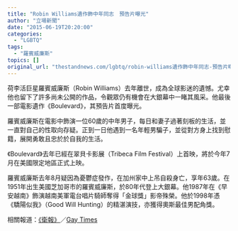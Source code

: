 ```yaml
---
title: "Robin Williams遺作飾中年同志　預告片曝光"
author: "立場新聞"
date: "2015-06-19T20:20:00"
categories:
  - "LGBTQ"
tags:
  - "羅賓威廉斯"
topics: []
original_url: "thestandnews.com/lgbtq/robin-williams遺作飾中年同志-預告片曝光"
---
```

荷李活巨星羅賓威廉斯（Robin Williams）去年離世，成為全球影迷的遺憾。尤幸他也留下了許多尚未公開的作品，令觀眾仍有機會在大銀幕中一睹其風采。他最後一部電影遺作《Boulevard》，其預告片首度曝光。

羅賓威廉斯在電影中飾演一位60歲的中年男子，每日和妻子過著刻板的生活，並一直對自己的性取向存疑。正到一日他遇到一名年輕男騙子，並從對方身上找到慰籍，展開勇敢且忠於於自我的生活。

《Boulevard》去年已經在翠貝卡影展（Tribeca Film Festival）上首映，將於今年7月在美國限定地區正式上映。

羅賓威廉斯去年8月疑因為憂鬱症發作，在加州家中上吊自殺身亡，享年63歲。在1951年出生美國芝加哥市的羅賓威廉斯，於80年代登上大銀幕。他1987年在《早安越南》飾演越南美軍電台唱片騎師奪得「金球獎」影帝殊榮。他於1998年憑《驕陽似我》（Good Will Hunting）的精湛演技，亦獲得奧斯最佳男配角獎。

相關報道：[《衛報》](http://web.archive.org/web/20210630063226/http://www.theguardian.com/film/filmblog/2015/jun/18/robin-williams-final-film-boulevard-trailer)／[Gay Times](http://web.archive.org/web/20210630063226/http://www.gaytimes.co.uk/Interact/Blogs.aspx?articleid=15252&sectionid=761)